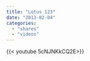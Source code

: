 ```yaml
---
title: "Lotus 123"
date: "2013-02-04"
categories:
  - "shares"
  - "videos"
---
```


<div style="width: 70vw;">{{< youtube 5cNJNKkCQ2E>}}</div>
